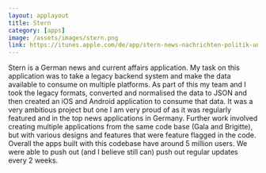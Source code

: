 ```yaml
---
layout: applayout
title: Stern
category: [apps]
image: /assets/images/stern.png
link: https://itunes.apple.com/de/app/stern-news-nachrichten-politik-und-unterhaltung/id376155932?mt=8
---
```


Stern is a German news and current affairs application.  My task on this application was to take a legacy backend system and make the data available to consume on multiple platforms.  As part of this my team and I took the legacy formats, converted and normalised the data to JSON and then created an iOS and Android application to consume that data.  It was a very ambitious project but one I am very proud of as it was regularly featured and in the top news applications in Germany.  Further work involved creating multiple applications from the same code base (Gala and Brigitte), but with various designs and features that were feature flagged in the code.  Overall the apps built with this codebase have around 5 million users.  We were able to push out (and I believe still can) push out regular updates every 2 weeks.
